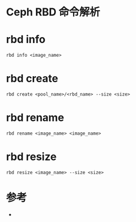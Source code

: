 Ceph RBD 命令解析
================

# rbd info
`rbd info <image_name>`

# rbd create
`rbd create <pool_name>/<rbd_name> --size <size>`

# rbd rename
`rbd rename <image_name> <image_name>`

# rbd resize
`rbd resize <image_name> --size <size>`

# 参考
 * []()
